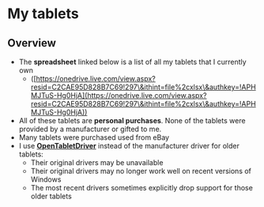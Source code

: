 # My tablets

## Overview

* The **spreadsheet** linked below is a list of all my tablets that I currently own&#x20;
  * ([https://onedrive.live.com/view.aspx?resid=C2CAE95D828B7C69!297\&ithint=file%2cxlsx\&authkey=!APHMJTuS-Hg0HjA](https://onedrive.live.com/view.aspx?resid=C2CAE95D828B7C69!297\&ithint=file%2cxlsx\&authkey=!APHMJTuS-Hg0HjA))
* All of these tablets are **personal purchases**. None of the tablets were provided by a manufacturer or gifted to me.
* Many tablets were purchased used from eBay
* I use [**OpenTabletDriver**](../guides/drivers/opentabletdriver/) instead of the manufacturer driver for older tablets:
  * Their original drivers may be unavailable
  * Their original drivers may no longer work well on recent versions of Windows
  * The most recent drivers sometimes explicitly drop support for those older tablets





